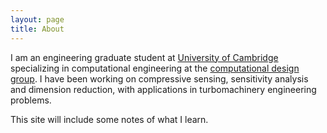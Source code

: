 ```yaml
---
layout: page
title: About
---
```


I am an engineering graduate student at [University of Cambridge](http://www.eng.cam.ac.uk/) specializing in computational engineering at the [computational design group](https://www-edc.eng.cam.ac.uk/research/computationaldesign/). I have been working on compressive sensing, sensitivity analysis and dimension reduction, with applications in turbomachinery engineering problems.

This site will include some notes of what I learn.